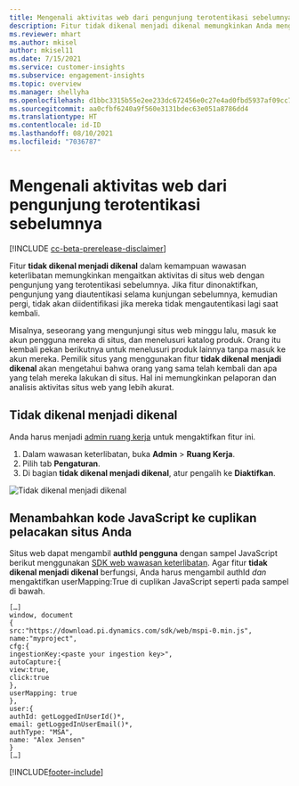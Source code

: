 ```yaml
---
title: Mengenali aktivitas web dari pengunjung terotentikasi sebelumnya dengan yang tidak dikenal menjadi dikenal
description: Fitur tidak dikenal menjadi dikenal memungkinkan Anda mengaitkan aktivitas di situs web dengan pengunjung yang terotentikasi sebelumnya.
ms.reviewer: mhart
ms.author: mkisel
author: mkisel11
ms.date: 7/15/2021
ms.service: customer-insights
ms.subservice: engagement-insights
ms.topic: overview
ms.manager: shellyha
ms.openlocfilehash: d1bbc3315b55e2ee233dc672456e0c27e4ad0fbd5937af09cc790c96ee274000
ms.sourcegitcommit: aa0cfbf6240a9f560e3131bdec63e051a8786dd4
ms.translationtype: HT
ms.contentlocale: id-ID
ms.lasthandoff: 08/10/2021
ms.locfileid: "7036787"
---
```

# <a name="recognize-web-events-from-previously-authenticated-visitors"></a>Mengenali aktivitas web dari pengunjung terotentikasi sebelumnya

[!INCLUDE [cc-beta-prerelease-disclaimer](includes/cc-beta-prerelease-disclaimer.md)]

Fitur **tidak dikenal menjadi dikenal** dalam kemampuan wawasan keterlibatan memungkinkan mengaitkan aktivitas di situs web dengan pengunjung yang terotentikasi sebelumnya. Jika fitur dinonaktifkan, pengunjung yang diautentikasi selama kunjungan sebelumnya, kemudian pergi, tidak akan diidentifikasi jika mereka tidak mengautentikasi lagi saat kembali. 

Misalnya, seseorang yang mengunjungi situs web minggu lalu, masuk ke akun pengguna mereka di situs, dan menelusuri katalog produk. Orang itu kembali pekan berikutnya untuk menelusuri produk lainnya tanpa masuk ke akun mereka. Pemilik situs yang menggunakan fitur **tidak dikenal menjadi dikenal** akan mengetahui bahwa orang yang sama telah kembali dan apa yang telah mereka lakukan di situs. Hal ini memungkinkan pelaporan dan analisis aktivitas situs web yang lebih akurat.

## <a name="enable-unknown-to-known"></a>Tidak dikenal menjadi dikenal

Anda harus menjadi [admin ruang kerja](user-roles.md) untuk mengaktifkan fitur ini. 

1. Dalam wawasan keterlibatan, buka **Admin** > **Ruang Kerja**. 
2. Pilih tab **Pengaturan**.
3. Di bagian **tidak dikenal menjadi dikenal**, atur pengalih ke **Diaktifkan**.

![Tidak dikenal menjadi dikenal](media/U2Ktoggle.png "Tidak dikenal menjadi dikenal")

## <a name="adding-javascript-code-to-your-sites-tracking-snippet"></a>Menambahkan kode JavaScript ke cuplikan pelacakan situs Anda

Situs web dapat mengambil **authId pengguna** dengan sampel JavaScript berikut menggunakan [SDK web wawasan keterlibatan](advanced-SDK-implementation.md). Agar fitur **tidak dikenal menjadi dikenal** berfungsi, Anda harus mengambil authId *dan* mengaktifkan userMapping:True di cuplikan JavaScript seperti pada sampel di bawah.

```
[…]
window, document
{
src:"https://download.pi.dynamics.com/sdk/web/mspi-0.min.js",
name:"myproject",
cfg:{
ingestionKey:<paste your ingestion key>",
autoCapture:{
view:true,
click:true
},
userMapping: true
},
user:{
authId: getLoggedInUserId()*,
email: getLoggedInUserEmail()*,
authType: "MSA",
name: "Alex Jensen"
}
[…]
```

[!INCLUDE[footer-include](../includes/footer-banner.md)]
